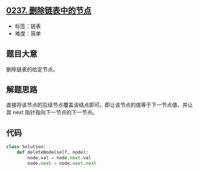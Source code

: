 ## [0237. 删除链表中的节点](https://leetcode-cn.com/problems/delete-node-in-a-linked-list/)

- 标签：链表
- 难度：简单

## 题目大意

删除链表的给定节点。

## 解题思路

直接将该节点的后续节点覆盖该结点即可。即让该节点的值等于下一节点值，并让其 next 指针指向下一节点的下一节点。

## 代码

```Python
class Solution:
    def deleteNode(self, node):
        node.val = node.next.val
        node.next = node.next.next
```

